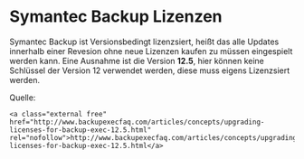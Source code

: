 # Symantec Backup Lizenzen

Symantec Backup ist Versionsbedingt lizenzsiert, heißt das alle Updates innerhalb einer Revesion ohne neue Lizenzen kaufen zu müssen eingespielt werden kann. Eine Ausnahme ist die Version **12.5**, hier können keine Schlüssel der Version 12 verwendet werden, diese muss eigens Lizenzsiert werden.

  
Quelle:

```
<a class="external free" href="http://www.backupexecfaq.com/articles/concepts/upgrading-licenses-for-backup-exec-12.5.html" rel="nofollow">http://www.backupexecfaq.com/articles/concepts/upgrading-licenses-for-backup-exec-12.5.html</a>
```